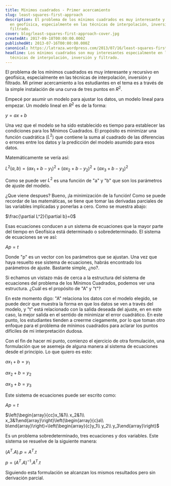 ```yaml
---
title: Mínimos cuadrados - Primer acercamiento
slug: least-squares-first-approach
description: El problema de los mínimos cuadrados es muy interesante y recursivo
  en geofísica, especialmente en las técnicas de interpolación, inversión y
  filtrado.
cover: blog/least-squares-first-approach-cover.jpg
createdAt: 2017-09-18T00:00:00.000Z
publishedAt: 2013-07-16T00:00:00.000Z
canonical: https://latraza.wordpress.com/2013/07/16/least-squares-first-approach/
headline: Los mínimos cuadrados son muy interesantes especialmente en las
  técnicas de interpolación, inversión y filtrado.
---
```

El problema de los mínimos cuadrados es muy interesante y recursivo en geofísica, especialmente en las técnicas de interpolación, inversión y filtrado. Mi primer acercamiento a los estudiantes en el tema es a través de la simple instalación de una curva de tres puntos en $R^2$.

Empecé por asumir un modelo para ajustar los datos, un modelo lineal para empezar. Un modelo lineal en $R^2$ es de la forma:

$y=ax+b$

Una vez que el modelo se ha sido establecido es tiempo para establecer las condiciones para los Mínimos Cuadrados. El propósito es minimizar una función cuadrática ($L^2$) que contiene la suma al cuadrado de las diferencias o errores entre los datos y la predicción del modelo asumido para esos datos.

Matemáticamente se vería así:

$L^2(a,b)=(ax_1+b-y_1)^2+(ax_2+b-y_2)^2+(ax_3+b-y_3)^2$

Como se puede ver $L^2$ es una función de "a" y "b" que son los parámetros de ajuste del modelo.

¿Que viene despues? Bueno, ¡la minimización de la función! Como se puede recordar de las matemáticas, se tiene que tomar las derivadas parciales de las variables implicadas y ponerlas a cero. Como se muestra abajo:

$\frac{\partial L^2}{\partial b}=0$

Esas ecuaciones conducen a un sistema de ecuaciones que la mayor parte del tiempo en Geofísica está determinado o sobredeterminado. El sistema de ecuaciones se ve así:

$Ap=t$

Donde "p" es un vector con los parámetros que se ajustan. Una vez que haya resuelto ese sistema de ecuaciones, habrás encontrado los parámetros de ajuste. Bastante simple, ¿no?.

Si echamos un vistazo más de cerca a la estructura del sistema de ecuaciones del problema de los Mínimos Cuadrados, podemos ver una estructura. ¿Cuál es el propósito de "A" y "t"?

En este momento digo: "A" relaciona los datos con el modelo elegido, se puede decir que muestra la forma en que los datos se ven a través del modelo, y "t" está relacionado con la salida deseada del ajuste, en en este caso, la mejor salida en el sentido de minimizar el error cuadrático. En este punto, los estudiantes tienden a creerme ciegamente, por lo que toman otro enfoque para el problema de mínimos cuadrados para aclarar los puntos difíciles de mi interpretación dudosa.

Con el fin de hacer mi punto, comienzo el ejercicio de otra formulación, una formulación que se asemeja de alguna manera al sistema de ecuaciones desde el principio. Lo que quiero es esto:

$ax_1+b=y_1$

$ax_2+b=y_2$

$ax_3+b=y_3$

Este sistema de ecuaciones puede ser escrito como:

$Ap=t$

$\left(\begin{array}{cc}x_1&1\\ x_2&1\\ x_3&1\end{array}\right)\left(\begin{array}{c}a\\ b\end{array}\right)=\left(\begin{array}{c}y_1\\ y_2\\ y_3\end{array}\right)$

Es un problema sobredeterminado, tres ecuaciones y dos variables. Este sistema se resuelve de la siguiente manera:

$(A^T.A).p=A^T.t$

$p= (A^T.A)^{-1}.A^T.t$

Siguiendo esta formulación se alcanzan los mismos resultados pero sin derivación parcial.